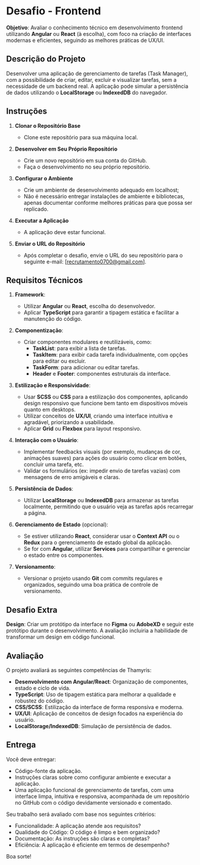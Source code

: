 # Desafio - Frontend

**Objetivo**: Avaliar o conhecimento técnico em desenvolvimento frontend utilizando **Angular** ou **React** (à escolha), com foco na criação de interfaces modernas e eficientes, seguindo as melhores práticas de UX/UI.

## Descrição do Projeto

Desenvolver uma aplicação de gerenciamento de tarefas (Task Manager), com a possibilidade de criar, editar, excluir e visualizar tarefas, sem a necessidade de um backend real. A aplicação pode simular a persistência de dados utilizando o **LocalStorage** ou **IndexedDB** do navegador.

## Instruções

1. **Clonar o Repositório Base**
   - Clone este repositório para sua máquina local.

2. **Desenvolver em Seu Próprio Repositório**
   - Crie um novo repositório em sua conta do GitHub.
   - Faça o desenvolvimento no seu próprio repositório.

3. **Configurar o Ambiente**
   - Crie um ambiente de desenvolvimento adequado em localhost;
   - Não é necessário entregar instalações de ambiente e bibliotecas, apenas documentar conforme melhores práticas para que possa ser replicado.

4. **Executar a Aplicação**
   - A aplicação deve estar funcional.

5. **Enviar o URL do Repositório**
   - Após completar o desafio, envie o URL do seu repositório para o seguinte e-mail: [recrutamento0700@gmail.com].

## Requisitos Técnicos

1. **Framework**:
   - Utilizar **Angular** ou **React**,  escolha do desenvolvedor.
   - Aplicar **TypeScript** para garantir a tipagem estática e facilitar a manutenção do código.

2. **Componentização**:
   - Criar componentes modulares e reutilizáveis, como:
     - **TaskList**: para exibir a lista de tarefas.
     - **TaskItem**: para exibir cada tarefa individualmente, com opções para editar ou excluir.
     - **TaskForm**: para adicionar ou editar tarefas.
     - **Header** e **Footer**: componentes estruturais da interface.

3. **Estilização e Responsividade**:
   - Usar **SCSS** ou **CSS** para a estilização dos componentes, aplicando design responsivo que funcione bem tanto em dispositivos móveis quanto em desktops.
   - Utilizar conceitos de **UX/UI**, criando uma interface intuitiva e agradável, priorizando a usabilidade.
   - Aplicar **Grid** ou **Flexbox** para layout responsivo.

4. **Interação com o Usuário**:
   - Implementar feedbacks visuais (por exemplo, mudanças de cor, animações suaves) para ações do usuário como clicar em botões, concluir uma tarefa, etc.
   - Validar os formulários (ex: impedir envio de tarefas vazias) com mensagens de erro amigáveis e claras.

5. **Persistência de Dados**:
   - Utilizar **LocalStorage** ou **IndexedDB** para armazenar as tarefas localmente, permitindo que o usuário veja as tarefas após recarregar a página.

6. **Gerenciamento de Estado** (opcional):
   - Se estiver utilizando **React**, considerar usar o **Context API** ou o **Redux** para o gerenciamento de estado global da aplicação.
   - Se for com **Angular**, utilizar **Services** para compartilhar e gerenciar o estado entre os componentes.

7. **Versionamento**:
   - Versionar o projeto usando **Git** com commits regulares e organizados, seguindo uma boa prática de controle de versionamento.

## Desafio Extra

**Design**: Criar um protótipo da interface no **Figma** ou **AdobeXD** e seguir este protótipo durante o desenvolvimento. A avaliação incluiria a habilidade de transformar um design em código funcional.

## Avaliação

O projeto avaliará as seguintes competências de Thamyris:

- **Desenvolvimento com Angular/React**: Organização de componentes, estado e ciclo de vida.
- **TypeScript**: Uso de tipagem estática para melhorar a qualidade e robustez do código.
- **CSS/SCSS**: Estilização da interface de forma responsiva e moderna.
- **UX/UI**: Aplicação de conceitos de design focados na experiência do usuário.
- **LocalStorage/IndexedDB**: Simulação de persistência de dados.

## Entrega

Você deve entregar:

- Código-fonte da aplicação.
- Instruções claras sobre como configurar ambiente e executar a aplicação.
- Uma aplicação funcional de gerenciamento de tarefas, com uma interface limpa, intuitiva e responsiva, acompanhada de um repositório no GitHub com o código devidamente versionado e comentado.

Seu trabalho será avaliado com base nos seguintes critérios:

- Funcionalidade: A aplicação atende aos requisitos?
- Qualidade do Código: O código é limpo e bem organizado?
- Documentação: As instruções são claras e completas?
- Eficiência: A aplicação é eficiente em termos de desempenho?

Boa sorte!
